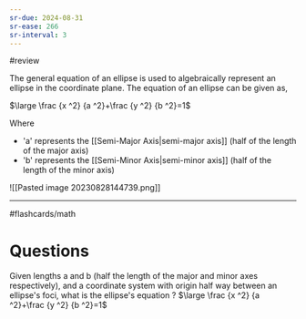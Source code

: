 ```yaml
---
sr-due: 2024-08-31
sr-ease: 266
sr-interval: 3
---
```


#review


The general equation of an ellipse is used to algebraically represent an ellipse in the coordinate plane. The equation of an ellipse can be given as,

$\large \frac  {x ^2}  {a ^2}+\frac  {y ^2}  {b ^2}=1$

Where

- 'a' represents the [[Semi-Major Axis|semi-major axis]] (half of the length of the major axis)
- 'b' represents the [[Semi-Minor Axis|semi-minor axis]] (half of the length of the minor axis)

![[Pasted image 20230828144739.png]]

----
#flashcards/math
# Questions

Given lengths a and b (half the length of the major and minor axes respectively), and a coordinate system with origin half way between an ellipse's foci, what is the ellipse's equation
?
$\large \frac  {x ^2}  {a ^2}+\frac  {y ^2}  {b ^2}=1$
<!--SR:!2024-07-27,31,170-->

